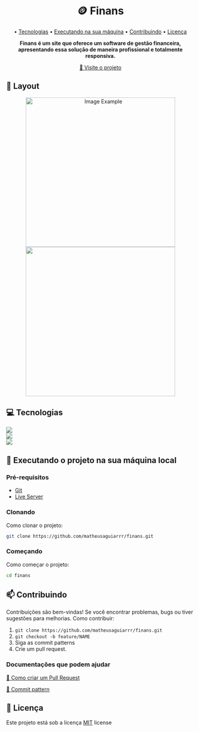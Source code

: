 <h1 align="center" style="font-weight: bold;">🪙 Finans</h1>

<p align="center">
 • <a href="#tech">Tecnologias</a> • 
 <a href="#started">Executando na sua máquina</a> • 
 <a href="#contribute">Contribuindo</a> • 
 <a href="#license">Licença</a>
</p>

<p align="center">
    <b>Finans é um site que oferece um software de gestão financeira, apresentando essa solução de maneira profissional e totalmente responsiva.</b>
</p>

<p align="center">
     <a href="https://matheusaguiarrr.github.io/finans/">📱 Visite o projeto</a>
</p>

<h2 id="layout">🎨 Layout</h2>

<p align="center">
    <img src="https://github.com/matheusaguiarrr/finans/assets/106553412/3902b245-b27c-4997-b47b-ab92dedde8f8" alt="Image Example" width="400px">
    <img src="https://github.com/matheusaguiarrr/finans/assets/106553412/3c304779-fbd3-4d46-bc5c-0f34daa2c04a" alt="" width="400px">
</p>

<h2 id="tech">💻 Tecnologias</h2>

  <a href="https://developer.mozilla.org/pt-BR/docs/Web/HTML"><img src="https://img.shields.io/badge/html5-%23E34F26.svg?style=for-the-badge&logo=html5&logoColor=white" target="_blank"></a>
  <br>
  <a href="https://developer.mozilla.org/pt-BR/docs/Web/CSS"><img src="https://img.shields.io/badge/css3-%231572B6.svg?style=for-the-badge&logo=css3&logoColor=white" target="_blank"></a>
  <br>
  <a href="https://getbootstrap.com/"><img src="https://img.shields.io/badge/bootstrap-%238511FA.svg?style=for-the-badge&logo=bootstrap&logoColor=white" target="_blank"></a>

<h2 id="started">🚀 Executando o projeto na sua máquina local</h2>

<h3>Pré-requisitos</h3>

- [Git](https://github.com)
- [Live Server](https://www.freecodecamp.org/portuguese/news/live-server-no-vs-code-como-atualizar-automaticamente-o-seu-navegador-com-essa-extensao-simples/)

<h3>Clonando</h3>

Como clonar o projeto:

```bash
git clone https://github.com/matheusaguiarrr/finans.git
```

<h3>Começando</h3>

Como começar o projeto:

```bash
cd finans
```

<h2 id="contribute">📫 Contribuindo</h2>
Contribuições são bem-vindas! 
Se você encontrar problemas, bugs ou tiver sugestões para melhorias.
Como contribuir:

1. `git clone https://github.com/matheusaguiarrr/finans.git`
2. `git checkout -b feature/NAME`
3. Siga as commit patterns
4. Crie um pull request.

<h3>Documentações que podem ajudar</h3>

[📝 Como criar um Pull Request](https://www.atlassian.com/br/git/tutorials/making-a-pull-request)

[💾 Commit pattern](https://gist.github.com/joshbuchea/6f47e86d2510bce28f8e7f42ae84c716)

<h2 id="license">📝 Licença</h2>

Este projeto está sob a licença [MIT](LICENSE) license
